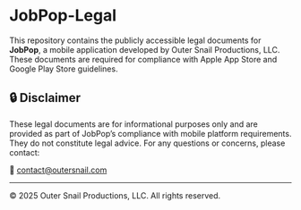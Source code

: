 # JobPop-Legal

This repository contains the publicly accessible legal documents for **JobPop**, a mobile application developed by Outer Snail Productions, LLC. These documents are required for compliance with Apple App Store and Google Play Store guidelines.

## 🔒 Disclaimer

These legal documents are for informational purposes only and are provided as part of JobPop’s compliance with mobile platform requirements. They do not constitute legal advice. For any questions or concerns, please contact:

📧 [contact@outersnail.com](mailto:contact@outersnail.com)

---

© 2025 Outer Snail Productions, LLC. All rights reserved.
